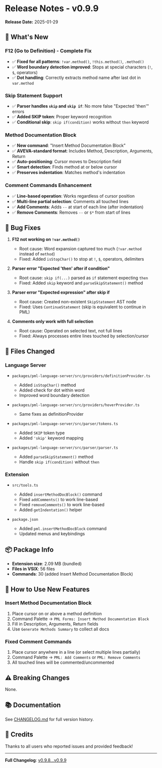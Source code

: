 # Release Notes - v0.9.9

**Release Date:** 2025-01-29

## 🎯 What's New

### F12 (Go to Definition) - Complete Fix
- ✅ **Fixed for all patterns**: `!var.method()`, `!this.method()`, `.method()`
- ✅ **Word boundary detection improved**: Stops at special characters (`!`, `$`, operators)
- ✅ **Dot handling**: Correctly extracts method name after last dot in `var.method`

### Skip Statement Support
- ✅ **Parser handles `skip` and `skip if`**: No more false "Expected 'then'" errors
- ✅ **Added SKIP token**: Proper keyword recognition
- ✅ **Conditional skip**: `skip if(condition)` works without `then` keyword

### Method Documentation Block
- ✅ **New command**: "Insert Method Documentation Block"
- ✅ **AVEVA-standard format**: Includes Method, Description, Arguments, Return
- ✅ **Auto-positioning**: Cursor moves to Description field
- ✅ **Smart detection**: Finds method at or below cursor
- ✅ **Preserves indentation**: Matches method's indentation

### Comment Commands Enhancement
- ✅ **Line-based operation**: Works regardless of cursor position
- ✅ **Multi-line partial selection**: Comments all touched lines
- ✅ **Add Comments**: Adds `--` at start of each line (after indentation)
- ✅ **Remove Comments**: Removes `--` or `$*` from start of lines

## 🐛 Bug Fixes

1. **F12 not working on `!var.method()`**
   - Root cause: Word expansion captured too much (`!var.method` instead of `method`)
   - Fixed: Added `isStopChar()` to stop at `!`, `$`, operators, delimiters

2. **Parser error "Expected 'then' after if condition"**
   - Root cause: `skip if(...)` parsed as `if` statement expecting `then`
   - Fixed: Added `skip` keyword and `parseSkipStatement()` method

3. **Parser error "Expected expression" after skip if**
   - Root cause: Created non-existent `SkipStatement` AST node
   - Fixed: Uses `ContinueStatement` (skip is equivalent to continue in PML)

4. **Comments only work with full selection**
   - Root cause: Operated on selected text, not full lines
   - Fixed: Always processes entire lines touched by selection/cursor

## 📝 Files Changed

### Language Server
- `packages/pml-language-server/src/providers/definitionProvider.ts`
  - Added `isStopChar()` method
  - Added check for dot within word
  - Improved word boundary detection

- `packages/pml-language-server/src/providers/hoverProvider.ts`
  - Same fixes as definitionProvider

- `packages/pml-language-server/src/parser/tokens.ts`
  - Added `SKIP` token type
  - Added `'skip'` keyword mapping

- `packages/pml-language-server/src/parser/parser.ts`
  - Added `parseSkipStatement()` method
  - Handle `skip if(condition)` without `then`

### Extension
- `src/tools.ts`
  - Added `insertMethodDocBlock()` command
  - Fixed `addComments()` to work line-based
  - Fixed `removeComments()` to work line-based
  - Added `getIndentation()` helper

- `package.json`
  - Added `pml.insertMethodDocBlock` command
  - Updated menus and keybindings

## 📦 Package Info

- **Extension size**: 2.09 MB (bundled)
- **Files in VSIX**: 56 files
- **Commands**: 30 (added Insert Method Documentation Block)

## 🔧 How to Use New Features

### Insert Method Documentation Block
1. Place cursor on or above a method definition
2. Command Palette → `PML Forms: Insert Method Documentation Block`
3. Fill in Description, Arguments, Return fields
4. Use `Generate Methods Summary` to collect all docs

### Fixed Comment Commands
1. Place cursor anywhere in a line (or select multiple lines partially)
2. Command Palette → `PML: Add Comments` or `PML: Remove Comments`
3. All touched lines will be commented/uncommented

## ⚠️ Breaking Changes

None.

## 📚 Documentation

See [CHANGELOG.md](CHANGELOG.md) for full version history.

## 🙏 Credits

Thanks to all users who reported issues and provided feedback!

---

**Full Changelog**: [v0.9.8...v0.9.9](https://github.com/mikhalchankasm/vscode-pml-aveva-e3d/compare/v0.9.8...v0.9.9)
